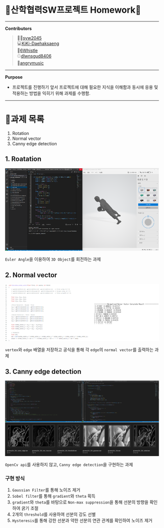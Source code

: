 # 🏤산학협력SW프로젝트 Homework🏬

---
**Contributors**
> 🐱‍💻[syw2045](http://github.com/syw2045)  
> 💻[KiKi-Daehaksaeng](https://github.com/KiKi-Daehaksaeng)  
> 🎱[6Whistle](https://github.com/6Whistle)  
> ⚾[dlwnsgud8406](https://github.com/dlwnsgud8406)  
> 👕[angrymusic](https://github.com/angrymusic)  

---
**Purpose**
- 프로젝트를 진행하기 앞서 프로젝트에 대해 필요한 지식을 이해함과 동시에 응용 및 적용하는 방법을 익히기 위해 과제를 수행함.

---
# 📖과제 목록
1. Rotation
2. Normal vector
3. Canny edge detection

## 1. Roatation
![img_1](./img/Rotation.png)

`Euler Angle`을 이용하여 `3D Object`를 회전하는 과제

## 2. Normal vector
![img_2](./img/Normal_vector.png)

`vertex`와 `edge` 배열을 저장하고 공식을 통해 각 `edge`의 `normal vector`를 출력하는 과제

## 3. Canny edge detection
![img_3](./img/Canny_edge_detection.png)

`OpenCv api`를 사용하지 않고, `Canny edge detection`을 구현하는 과제

### 구현 방식
1. `Gaussian Filter`를 통해 노이즈 제거
2. `Sobel filter`를 통해 `gradient`와 `theta` 획득
3. `gradient`와 `theta`를 바탕으로 `Non-max suppression`을 통해 선분의 방향을 확인하여 굵기 조절
4. 2개의 `threshold`를 사용하여 선분의 강도 선별
5. `Hysteresis`를 통해 강한 선분과 약한 선분의 연관 관계를 확인하여 노이즈 제거
